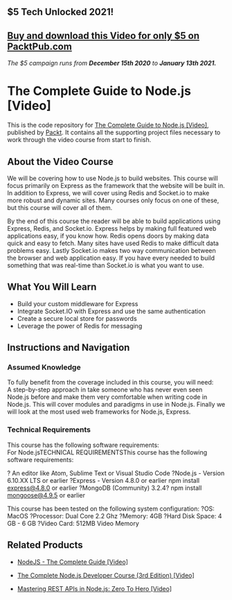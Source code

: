 ## $5 Tech Unlocked 2021!
[Buy and download this Video for only $5 on PacktPub.com](https://www.packtpub.com/product/the-complete-guide-to-node-js-video/9781786464743)
-----
*The $5 campaign         runs from __December 15th 2020__ to __January 13th 2021.__*

# The Complete Guide to Node.js [Video]
This is the code repository for [The Complete Guide to Node.js [Video]](https://www.packtpub.com/web-development/complete-guide-nodejs-video?utm_source=github&utm_medium=repository&utm_campaign=9781786464743), published by [Packt](https://www.packtpub.com/?utm_source=github). It contains all the supporting project files necessary to work through the video course from start to finish.
## About the Video Course
We will be covering how to use Node.js to build websites. This course will focus primarily on Express as the framework that the website will be built in. In addition to Express, we will cover using Redis and Socket.io to make more robust and dynamic sites. Many courses only focus on one of these, but this course will cover all of them.

By the end of this course the reader will be able to build applications using Express, Redis, and Socket.io. Express helps by making full featured web applications easy, if you know how. Redis opens doors by making data quick and easy to fetch. Many sites have used Redis to make difficult data problems easy. Lastly Socket.io makes two way communication between the browser and web application easy. If you have every needed to build something that was real-time than Socket.io is what you want to use.


<H2>What You Will Learn</H2>
<DIV class=book-info-will-learn-text>
<UL>
<LI>Build your custom middleware for Express 
<LI>Integrate Socket.IO with Express and use the same authentication 
<LI>Create a secure local store for passwords 
<LI>Leverage the power of Redis for messaging </LI></UL></DIV>

## Instructions and Navigation
### Assumed Knowledge
To fully benefit from the coverage included in this course, you will need:<br/>
A step-by-step approach in take someone who has never even seen Node.js before and make them very comfortable when writing code in Node.js. This will cover modules and paradigms in use in Node.js. Finally we will look at the most used web frameworks for Node.js, Express.

### Technical Requirements
This course has the following software requirements:<br/>
For Node.jsTECHNICAL REQUIREMENTSThis course has the following software requirements:

? An editor like Atom, Sublime Text or Visual Studio Code
?Node.js - Version 6.10.XX LTS or earlier
?Express - Version 4.8.0 or earlier	npm install express@4.8.0 or earlier
?MongoDB (Community) 3.2.4?	npm install mongoose@4.9.5 or earlier

This course has been tested on the following system configuration:
?OS: MacOS
?Processor: Dual Core 2.2 Ghz
?Memory: 4GB
?Hard Disk Space: 4 GB - 6 GB
?Video Card: 512MB Video Memory

## Related Products
* [NodeJS - The Complete Guide [Video]](https://www.packtpub.com/application-development/nodejs-complete-guide-video?utm_source=github&utm_medium=repository&utm_campaign=9781838826864)

* [The Complete Node.js Developer Course (3rd Edition) [Video]](https://www.packtpub.com/application-development/complete-nodejs-developer-course-3rd-edition-video?utm_source=github&utm_medium=repository&utm_campaign=9781789955071)

* [Mastering REST APIs in Node.js: Zero To Hero [Video]](https://www.packtpub.com/application-development/mastering-rest-apis-nodejs-zero-hero-video?utm_source=github&utm_medium=repository&utm_campaign=9781838825232)

